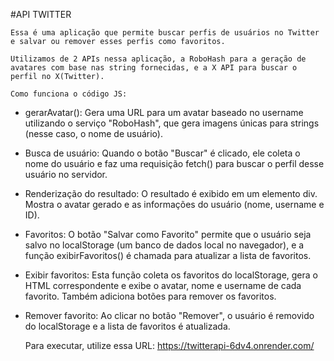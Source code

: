 #API TWITTER

    Essa é uma aplicação que permite buscar perfis de usuários no Twitter e salvar ou remover esses perfis como favoritos.

    Utilizamos de 2 APIs nessa aplicação, a RoboHash para a geração de avatares com base nas string fornecidas, e a X API para buscar o perfil no X(Twitter).

    Como funciona o código JS: 
- gerarAvatar(): Gera uma URL para um avatar baseado no username utilizando o serviço "RoboHash", que gera imagens únicas para strings (nesse caso, o nome de usuário).
- Busca de usuário: Quando o botão "Buscar" é clicado, ele coleta o nome do usuário e faz uma requisição fetch() para buscar o perfil desse usuário no servidor.
- Renderização do resultado: O resultado é exibido em um elemento div. Mostra o avatar gerado e as informações do usuário (nome, username e ID).
- Favoritos: O botão "Salvar como Favorito" permite que o usuário seja salvo no localStorage (um banco de dados local no navegador), e a função exibirFavoritos() é chamada para atualizar a lista de favoritos.
- Exibir favoritos: Esta função coleta os favoritos do localStorage, gera o HTML correspondente e exibe o avatar, nome e username de cada favorito. Também adiciona botões para remover os favoritos.
- Remover favorito: Ao clicar no botão "Remover", o usuário é removido do localStorage e a lista de favoritos é atualizada.

    Para executar, utilize essa URL: https://twitterapi-6dv4.onrender.com/

